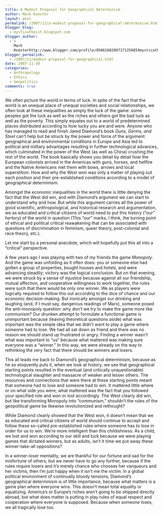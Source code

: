 ```yaml
---
title: A Modest Proposal for Geographical Determinism
author: Mark Koester
layout: post
permalink: /2007/11/a-modest-proposal-for-geographical-determinism.html
blogger_blog:
  - mysticatheist.blogspot.com
blogger_author:
  - >
    Mark
    Koesterhttp://www.blogger.com/profile/05861682097171256854mysticatheist@gmail.com
blogger_permalink:
  - /2007/11/modest-proposal-for-geographical.html
date: 2007-11-30
categories:
  - Anthropology
  - Ethics
  - Geopolitics
comments: true
---
```

 

We often picture the world in terms of luck. In spite of the fact that the world is an unequal place of unequal societies and social relationships, we often look at these inequalities as simply the luck of the game: some peoples got the luck as well as the riches and others got the bad luck as well as the poverty. This simply equates out to a world of predetermined places distributed according to how lucky you are and were. 
Anyone who has managed to read and finish Jared Diamond’s book *Guns, Germs, and Steel* can’t help but be struck by the power and force of the argument: geographical and environmental conditions in Europe and Asia led to political and military advantages resulting in further technological advances, which culminated in the power of the West (as well as China) crushing the rest of the world. The book basically shows you detail by detail how the European colonists arrived in the Americas with guns, horses, and hellfire and the Native Americans met them with bows, arrows and local superstition. How and why the West won was only a matter of playing out each position and their pre-established conditions according to a model of geographical determinism. 

Amongst the economic inequalities in the world there is little denying the fact that the West did win, and with Diamond’s argument we can start to understand why and how. But while this argument carries all the power of good scientific, anthropological, and historical research and argumentation, we as educated and critical citizens of world need to put this history (“our” *her*tory) of the world in question (This “our” marks, I think, the turning point of ethical and political critical reawakening that can be associated with questions of discrimination in feminism, queer theory, post-colonial and race theory, etc.).

 Let me start by a personal anecdote, which will hopefully put this all into a “critical” perspective.

A few years ago I was playing with two of my friends the game *Monopoly*. And the game was unfolding as it often does: you or someone else had gotten a group of properties, bought houses and hotels, and were advancing steadily; victory was the logical conclusion. But on that evening, we were struck by a sense of injustice because against all our friendship, mutual affection, and cooperative willingness to work together, the rules were such that there would be only one winner. We as players were logically required to follow this out according to the dice of chance and our economic decision-making. But ironically amongst our drinking and laughing (and, if I must say, dangerous readings of Marx), someone posed the anti-monopoly question: why don’t we try to make the game more like communism? Our drunken attempt to formulate a functional game is unimportant because (leaving theoretical questions aside) what was important was the simple idea that we didn’t want to play a game where someone had to lose. We had all sat down as friend and there was no reason we should stand up frustrated or angry. Finding a winner wasn’t what was important to “us” because what mattered was making sure everyone was a “winner.” In this way, we were already on the way to rethinking the very fact that there should be winners and losers.

 This all leads me back to Diamond’s geographical determinism, because as he so eloquently puts it, when we look at history, we see that geographical starting points resulted in the eventual (and critically unquestionable) technological slaughter and massacre of weaker and lesser others. The resources and connections that were there at these starting points meant that someone had to lose and someone had to win. It mattered little where or on what side you were; what mattered was the fact that you followed your specified role and won or lost accordingly. The West clearly did win, but like transforming Monopoly into “communism,” shouldn’t the rules of the geopolitical game be likewise revolutionized and rethought? 

 While Diamond clearly showed that the West won, it doesn’t mean that we as educated and critical citizens of world should continue to accept and follow these so-called pre-established rules where someone has to lose in order for us to win. We’re more intelligent than this childishness. As a child, we lost and won according to our skill and luck because we were playing games that dictated winners, but as adults, isn’t it time we put away these winner-take-all oppositions? 

In a winner-loser mentality, we are thankful for our fortune and sad for the misfortune of others, but we never have to go any further, because if the rules require losers and it’s merely chance who chooses her vanqueurs and her victims, then I’m just happy when it isn’t me the victim. In a global political environment of continually bloody tensions, Diamond’s geographical determinism is of little importance, because what matters is a game plan where everyone wins. This doesn’t mean total equality or equalizing. America’s or Europe’s riches aren’t going to be shipped directly abroad, but what does matter is putting in play rules of equal respect and cooperation where everyone is supposed. Because when someone loses, we all tragically lose too. 